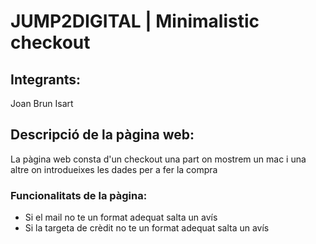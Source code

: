 # JUMP2DIGITAL | Minimalistic checkout

## Integrants:
Joan Brun Isart

## Descripció de la pàgina web:

<p>La pàgina web consta d'un checkout una part on mostrem un mac i una altre on introdueixes les dades
per a fer la compra</p>

### Funcionalitats de la pàgina:

<ul>
<li> Si el mail no te un format adequat salta un avís</li>
<li> Si la targeta de crèdit no te un format adequat salta un avís</li>
</ul>
